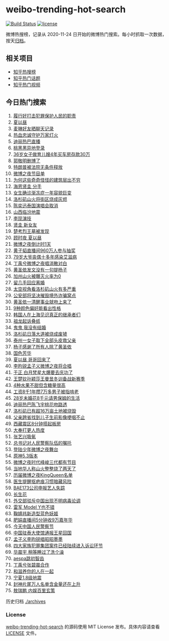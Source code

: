 # weibo-trending-hot-search

[![Build Status](https://github.com/justjavac/weibo-trending-hot-search/workflows/ci/badge.svg?branch=master)](https://github.com/justjavac/weibo-trending-hot-search/actions)
[![license](https://img.shields.io/github/license/justjavac/weibo-trending-hot-search)](https://github.com/justjavac/weibo-trending-hot-search/blob/master/LICENSE)

微博热搜榜，记录从 2020-11-24 日开始的微博热门搜索。每小时抓取一次数据，按天[归档](./archives)。

## 相关项目

- [知乎热搜榜](https://github.com/justjavac/zhihu-trending-top-search)
- [知乎热门话题](https://github.com/justjavac/zhihu-trending-hot-questions)
- [知乎热门视频](https://github.com/justjavac/zhihu-trending-hot-video)

## 今日热门搜索

<!-- BEGIN -->
<!-- 最后更新时间 Sat Jan 11 2025 03:07:28 GMT+0800 (China Standard Time) -->

1. [履行好打击犯罪保护人民的职责](https://s.weibo.com//weibo?q=%23%E5%B1%A5%E8%A1%8C%E5%A5%BD%E6%89%93%E5%87%BB%E7%8A%AF%E7%BD%AA%E4%BF%9D%E6%8A%A4%E4%BA%BA%E6%B0%91%E7%9A%84%E8%81%8C%E8%B4%A3%23&Refer=new_time)
1. [夏以昼](https://s.weibo.com//weibo?q=%E5%A4%8F%E4%BB%A5%E6%98%BC&t=31&band_rank=19&Refer=top)
1. [麦琳好友晒聊天记录](https://s.weibo.com//weibo?q=%23%E9%BA%A6%E7%90%B3%E5%A5%BD%E5%8F%8B%E6%99%92%E8%81%8A%E5%A4%A9%E8%AE%B0%E5%BD%95%23&t=31&band_rank=7&Refer=top)
1. [热血忠诚守护万家灯火](https://s.weibo.com//weibo?q=%23%E7%83%AD%E8%A1%80%E5%BF%A0%E8%AF%9A%E5%AE%88%E6%8A%A4%E4%B8%87%E5%AE%B6%E7%81%AF%E7%81%AB%23&t=31&band_rank=3&Refer=top)
1. [迪丽热巴直播](https://s.weibo.com//weibo?q=%23%E8%BF%AA%E4%B8%BD%E7%83%AD%E5%B7%B4%E7%9B%B4%E6%92%AD%23&t=31&band_rank=4&Refer=top)
1. [桃黑黑异地登录](https://s.weibo.com//weibo?q=%E6%A1%83%E9%BB%91%E9%BB%91%E5%BC%82%E5%9C%B0%E7%99%BB%E5%BD%95&t=31&band_rank=19&Refer=top)
1. [36岁女子做育儿嫂4年买车房存款30万](https://s.weibo.com//weibo?q=%2336%E5%B2%81%E5%A5%B3%E5%AD%90%E5%81%9A%E8%82%B2%E5%84%BF%E5%AB%824%E5%B9%B4%E4%B9%B0%E8%BD%A6%E6%88%BF%E5%AD%98%E6%AC%BE30%E4%B8%87%23&t=31&band_rank=6&Refer=top)
1. [郭敬明删博了](https://s.weibo.com//weibo?q=%23%E9%83%AD%E6%95%AC%E6%98%8E%E5%88%A0%E5%8D%9A%E4%BA%86%23&t=31&band_rank=8&Refer=top)
1. [特朗普被法院无条件释放](https://s.weibo.com//weibo?q=%23%E7%89%B9%E6%9C%97%E6%99%AE%E8%A2%AB%E6%B3%95%E9%99%A2%E6%97%A0%E6%9D%A1%E4%BB%B6%E9%87%8A%E6%94%BE%23&t=31&band_rank=5&Refer=top)
1. [微博之夜节目单](https://s.weibo.com//weibo?q=%23%E5%BE%AE%E5%8D%9A%E4%B9%8B%E5%A4%9C%E8%8A%82%E7%9B%AE%E5%8D%95%23&t=31&band_rank=4&Refer=top)
1. [为何这些奇奇怪怪的建筑层出不穷](https://s.weibo.com//weibo?q=%23%E4%B8%BA%E4%BD%95%E8%BF%99%E4%BA%9B%E5%A5%87%E5%A5%87%E6%80%AA%E6%80%AA%E7%9A%84%E5%BB%BA%E7%AD%91%E5%B1%82%E5%87%BA%E4%B8%8D%E7%A9%B7%23&t=31&band_rank=10&Refer=top)
1. [海恩贤圭 分手](https://s.weibo.com//weibo?q=%E6%B5%B7%E6%81%A9%E8%B4%A4%E5%9C%AD%20%E5%88%86%E6%89%8B&t=31&band_rank=11&Refer=top)
1. [女生确诊渐冻症一年容貌巨变](https://s.weibo.com//weibo?q=%23%E5%A5%B3%E7%94%9F%E7%A1%AE%E8%AF%8A%E6%B8%90%E5%86%BB%E7%97%87%E4%B8%80%E5%B9%B4%E5%AE%B9%E8%B2%8C%E5%B7%A8%E5%8F%98%23&t=31&band_rank=15&Refer=top)
1. [洛杉矶山火将街区烧成灰烬](https://s.weibo.com//weibo?q=%23%E6%B4%9B%E6%9D%89%E7%9F%B6%E5%B1%B1%E7%81%AB%E5%B0%86%E8%A1%97%E5%8C%BA%E7%83%A7%E6%88%90%E7%81%B0%E7%83%AC%23&t=31&band_rank=13&Refer=top)
1. [陈奕迅泰国演唱会取消](https://s.weibo.com//weibo?q=%23%E9%99%88%E5%A5%95%E8%BF%85%E6%B3%B0%E5%9B%BD%E6%BC%94%E5%94%B1%E4%BC%9A%E5%8F%96%E6%B6%88%23&t=31&band_rank=12&Refer=top)
1. [山西临汾地震](https://s.weibo.com//weibo?q=%23%E5%B1%B1%E8%A5%BF%E4%B8%B4%E6%B1%BE%E5%9C%B0%E9%9C%87%23&t=31&band_rank=2&Refer=top)
1. [李现演技](https://s.weibo.com//weibo?q=%E6%9D%8E%E7%8E%B0%E6%BC%94%E6%8A%80&t=31&band_rank=13&Refer=top)
1. [贤圭 新女友](https://s.weibo.com//weibo?q=%E8%B4%A4%E5%9C%AD%20%E6%96%B0%E5%A5%B3%E5%8F%8B&t=31&band_rank=21&Refer=top)
1. [楚考烈王墓被发现](https://s.weibo.com//weibo?q=%23%E6%A5%9A%E8%80%83%E7%83%88%E7%8E%8B%E5%A2%93%E8%A2%AB%E5%8F%91%E7%8E%B0%23&t=31&band_rank=6&Refer=top)
1. [顾时夜 夏以昼](https://s.weibo.com//weibo?q=%E9%A1%BE%E6%97%B6%E5%A4%9C%20%E5%A4%8F%E4%BB%A5%E6%98%BC&t=31&band_rank=6&Refer=top)
1. [微博之夜倒计时1天](https://s.weibo.com//weibo?q=%23%E5%BE%AE%E5%8D%9A%E4%B9%8B%E5%A4%9C%E5%80%92%E8%AE%A1%E6%97%B61%E5%A4%A9%23&t=31&band_rank=20&Refer=top)
1. [黄子韬直播间960万人参与抽奖](https://s.weibo.com//weibo?q=%23%E9%BB%84%E5%AD%90%E9%9F%AC%E7%9B%B4%E6%92%AD%E9%97%B4960%E4%B8%87%E4%BA%BA%E5%8F%82%E4%B8%8E%E6%8A%BD%E5%A5%96%23&t=31&band_rank=21&Refer=top)
1. [79岁大爷丧偶十多年感染艾滋病](https://s.weibo.com//weibo?q=%2379%E5%B2%81%E5%A4%A7%E7%88%B7%E4%B8%A7%E5%81%B6%E5%8D%81%E5%A4%9A%E5%B9%B4%E6%84%9F%E6%9F%93%E8%89%BE%E6%BB%8B%E7%97%85%23&t=31&band_rank=24&Refer=top)
1. [丁禹兮微博之夜唱消散对白](https://s.weibo.com//weibo?q=%23%E4%B8%81%E7%A6%B9%E5%85%AE%E5%BE%AE%E5%8D%9A%E4%B9%8B%E5%A4%9C%E5%94%B1%E6%B6%88%E6%95%A3%E5%AF%B9%E7%99%BD%23&t=31&band_rank=25&Refer=top)
1. [黄圣依发文没有一句提杨子](https://s.weibo.com//weibo?q=%23%E9%BB%84%E5%9C%A3%E4%BE%9D%E5%8F%91%E6%96%87%E6%B2%A1%E6%9C%89%E4%B8%80%E5%8F%A5%E6%8F%90%E6%9D%A8%E5%AD%90%23&t=31&band_rank=27&Refer=top)
1. [加州山火被曝灭火率为0](https://s.weibo.com//weibo?q=%23%E5%8A%A0%E5%B7%9E%E5%B1%B1%E7%81%AB%E8%A2%AB%E6%9B%9D%E7%81%AD%E7%81%AB%E7%8E%87%E4%B8%BA0%23&t=31&band_rank=18&Refer=top)
1. [留几手回应离婚](https://s.weibo.com//weibo?q=%23%E7%95%99%E5%87%A0%E6%89%8B%E5%9B%9E%E5%BA%94%E7%A6%BB%E5%A9%9A%23&t=31&band_rank=23&Refer=top)
1. [太空视角看洛杉矶山火有多严重](https://s.weibo.com//weibo?q=%23%E5%A4%AA%E7%A9%BA%E8%A7%86%E8%A7%92%E7%9C%8B%E6%B4%9B%E6%9D%89%E7%9F%B6%E5%B1%B1%E7%81%AB%E6%9C%89%E5%A4%9A%E4%B8%A5%E9%87%8D%23&t=31&band_rank=10&Refer=top)
1. [公安部将坚决摧毁境外诈骗窝点](https://s.weibo.com//weibo?q=%23%E5%85%AC%E5%AE%89%E9%83%A8%E5%B0%86%E5%9D%9A%E5%86%B3%E6%91%A7%E6%AF%81%E5%A2%83%E5%A4%96%E8%AF%88%E9%AA%97%E7%AA%9D%E7%82%B9%23&t=31&band_rank=17&Refer=top)
1. [黄圣依一清醒事业就吻上来了](https://s.weibo.com//weibo?q=%E9%BB%84%E5%9C%A3%E4%BE%9D%E4%B8%80%E6%B8%85%E9%86%92%E4%BA%8B%E4%B8%9A%E5%B0%B1%E5%90%BB%E4%B8%8A%E6%9D%A5%E4%BA%86&t=31&band_rank=26&Refer=top)
1. [9种颜色偏好能看出性格](https://s.weibo.com//weibo?q=%239%E7%A7%8D%E9%A2%9C%E8%89%B2%E5%81%8F%E5%A5%BD%E8%83%BD%E7%9C%8B%E5%87%BA%E6%80%A7%E6%A0%BC%23&t=31&band_rank=34&Refer=top)
1. [韩国人在上海见识真正的继承者们](https://s.weibo.com//weibo?q=%E9%9F%A9%E5%9B%BD%E4%BA%BA%E5%9C%A8%E4%B8%8A%E6%B5%B7%E8%A7%81%E8%AF%86%E7%9C%9F%E6%AD%A3%E7%9A%84%E7%BB%A7%E6%89%BF%E8%80%85%E4%BB%AC&t=31&band_rank=20&Refer=top)
1. [祖龙起诉叠纸](https://s.weibo.com//weibo?q=%23%E7%A5%96%E9%BE%99%E8%B5%B7%E8%AF%89%E5%8F%A0%E7%BA%B8%23&t=31&band_rank=37&Refer=top)
1. [鬼鬼 我没有结婚](https://s.weibo.com//weibo?q=%E9%AC%BC%E9%AC%BC%20%E6%88%91%E6%B2%A1%E6%9C%89%E7%BB%93%E5%A9%9A&t=31&band_rank=34&Refer=top)
1. [洛杉矶日落大道被烧成废墟](https://s.weibo.com//weibo?q=%E6%B4%9B%E6%9D%89%E7%9F%B6%E6%97%A5%E8%90%BD%E5%A4%A7%E9%81%93%E8%A2%AB%E7%83%A7%E6%88%90%E5%BA%9F%E5%A2%9F&t=31&band_rank=49&Refer=top)
1. [泰州一女子取下全部头皮救父亲](https://s.weibo.com//weibo?q=%23%E6%B3%B0%E5%B7%9E%E4%B8%80%E5%A5%B3%E5%AD%90%E5%8F%96%E4%B8%8B%E5%85%A8%E9%83%A8%E5%A4%B4%E7%9A%AE%E6%95%91%E7%88%B6%E4%BA%B2%23&t=31&band_rank=42&Refer=top)
1. [杨子感谢了所有人除了黄圣依](https://s.weibo.com//weibo?q=%23%E6%9D%A8%E5%AD%90%E6%84%9F%E8%B0%A2%E4%BA%86%E6%89%80%E6%9C%89%E4%BA%BA%E9%99%A4%E4%BA%86%E9%BB%84%E5%9C%A3%E4%BE%9D%23&t=31&band_rank=36&Refer=top)
1. [国色芳华](https://s.weibo.com//weibo?q=%E5%9B%BD%E8%89%B2%E8%8A%B3%E5%8D%8E&t=31&band_rank=49&Refer=top)
1. [夏以昼 哥哥回来了](https://s.weibo.com//weibo?q=%E5%A4%8F%E4%BB%A5%E6%98%BC%20%E5%93%A5%E5%93%A5%E5%9B%9E%E6%9D%A5%E4%BA%86&t=31&band_rank=33&Refer=top)
1. [李昀锐孟子义微博之夜将合唱](https://s.weibo.com//weibo?q=%23%E6%9D%8E%E6%98%80%E9%94%90%E5%AD%9F%E5%AD%90%E4%B9%89%E5%BE%AE%E5%8D%9A%E4%B9%8B%E5%A4%9C%E5%B0%86%E5%90%88%E5%94%B1%23&t=31&band_rank=35&Refer=top)
1. [于正 白月梵星大爆要去庆功了](https://s.weibo.com//weibo?q=%E4%BA%8E%E6%AD%A3%20%E7%99%BD%E6%9C%88%E6%A2%B5%E6%98%9F%E5%A4%A7%E7%88%86%E8%A6%81%E5%8E%BB%E5%BA%86%E5%8A%9F%E4%BA%86&t=31&band_rank=47&Refer=top)
1. [王楚钦孙颖莎王曼昱冬训备战新赛季](https://s.weibo.com//weibo?q=%23%E7%8E%8B%E6%A5%9A%E9%92%A6%E5%AD%99%E9%A2%96%E8%8E%8E%E7%8E%8B%E6%9B%BC%E6%98%B1%E5%86%AC%E8%AE%AD%E5%A4%87%E6%88%98%E6%96%B0%E8%B5%9B%E5%AD%A3%23&t=31&band_rank=41&Refer=top)
1. [4种水果不甜但含糖量很高](https://s.weibo.com//weibo?q=%234%E7%A7%8D%E6%B0%B4%E6%9E%9C%E4%B8%8D%E7%94%9C%E4%BD%86%E5%90%AB%E7%B3%96%E9%87%8F%E5%BE%88%E9%AB%98%23&t=31&band_rank=42&Refer=top)
1. [工资8千1年攒7万多男子被指啃老](https://s.weibo.com//weibo?q=%23%E5%B7%A5%E8%B5%848%E5%8D%831%E5%B9%B4%E6%94%927%E4%B8%87%E5%A4%9A%E7%94%B7%E5%AD%90%E8%A2%AB%E6%8C%87%E5%95%83%E8%80%81%23&t=31&band_rank=32&Refer=top)
1. [28岁未婚花8千元请男保姆的生活](https://s.weibo.com//weibo?q=28%E5%B2%81%E6%9C%AA%E5%A9%9A%E8%8A%B18%E5%8D%83%E5%85%83%E8%AF%B7%E7%94%B7%E4%BF%9D%E5%A7%86%E7%9A%84%E7%94%9F%E6%B4%BB&t=31&band_rank=25&Refer=top)
1. [迪丽热巴陈飞宇桃花吻路透](https://s.weibo.com//weibo?q=%23%E8%BF%AA%E4%B8%BD%E7%83%AD%E5%B7%B4%E9%99%88%E9%A3%9E%E5%AE%87%E6%A1%83%E8%8A%B1%E5%90%BB%E8%B7%AF%E9%80%8F%23&t=31&band_rank=14&Refer=top)
1. [洛杉矶已有超16万亩土地被烧毁](https://s.weibo.com//weibo?q=%23%E6%B4%9B%E6%9D%89%E7%9F%B6%E5%B7%B2%E6%9C%89%E8%B6%8516%E4%B8%87%E4%BA%A9%E5%9C%9F%E5%9C%B0%E8%A2%AB%E7%83%A7%E6%AF%81%23&t=31&band_rank=46&Refer=top)
1. [父亲跨省找到儿子生前影像哽咽不止](https://s.weibo.com//weibo?q=%23%E7%88%B6%E4%BA%B2%E8%B7%A8%E7%9C%81%E6%89%BE%E5%88%B0%E5%84%BF%E5%AD%90%E7%94%9F%E5%89%8D%E5%BD%B1%E5%83%8F%E5%93%BD%E5%92%BD%E4%B8%8D%E6%AD%A2%23&t=31&band_rank=9&Refer=top)
1. [西藏震区8分钟搭起板房](https://s.weibo.com//weibo?q=%23%E8%A5%BF%E8%97%8F%E9%9C%87%E5%8C%BA8%E5%88%86%E9%92%9F%E6%90%AD%E8%B5%B7%E6%9D%BF%E6%88%BF%23&t=31&band_rank=28&Refer=top)
1. [大奉打更人热度](https://s.weibo.com//weibo?q=%E5%A4%A7%E5%A5%89%E6%89%93%E6%9B%B4%E4%BA%BA%E7%83%AD%E5%BA%A6&t=31&band_rank=29&Refer=top)
1. [张艺兴吸氧](https://s.weibo.com//weibo?q=%E5%BC%A0%E8%89%BA%E5%85%B4%E5%90%B8%E6%B0%A7&t=31&band_rank=50&Refer=top)
1. [总书记对人民警察队伍的嘱托](https://s.weibo.com//weibo?q=%23%E6%80%BB%E4%B9%A6%E8%AE%B0%E5%AF%B9%E4%BA%BA%E6%B0%91%E8%AD%A6%E5%AF%9F%E9%98%9F%E4%BC%8D%E7%9A%84%E5%98%B1%E6%89%98%23&Refer=new_time)
1. [登陆少年微博之夜舞台](https://s.weibo.com//weibo?q=%23%E7%99%BB%E9%99%86%E5%B0%91%E5%B9%B4%E5%BE%AE%E5%8D%9A%E4%B9%8B%E5%A4%9C%E8%88%9E%E5%8F%B0%23&t=31&band_rank=20&Refer=top)
1. [原神5.3版本](https://s.weibo.com//weibo?q=%23%E5%8E%9F%E7%A5%9E5.3%E7%89%88%E6%9C%AC%23&t=31&band_rank=24&Refer=top)
1. [微博之夜时代峰峻三代都有节目](https://s.weibo.com//weibo?q=%23%E5%BE%AE%E5%8D%9A%E4%B9%8B%E5%A4%9C%E6%97%B6%E4%BB%A3%E5%B3%B0%E5%B3%BB%E4%B8%89%E4%BB%A3%E9%83%BD%E6%9C%89%E8%8A%82%E7%9B%AE%23&t=31&band_rank=31&Refer=top)
1. [当地华人称山火整整烧了两天了](https://s.weibo.com//weibo?q=%23%E5%BD%93%E5%9C%B0%E5%8D%8E%E4%BA%BA%E7%A7%B0%E5%B1%B1%E7%81%AB%E6%95%B4%E6%95%B4%E7%83%A7%E4%BA%86%E4%B8%A4%E5%A4%A9%E4%BA%86%23&t=31&band_rank=10&Refer=top)
1. [历届微博之夜KingQueen名单](https://s.weibo.com//weibo?q=%23%E5%8E%86%E5%B1%8A%E5%BE%AE%E5%8D%9A%E4%B9%8B%E5%A4%9CKingQueen%E5%90%8D%E5%8D%95%23&t=31&band_rank=16&Refer=top)
1. [医生提醒抠疤痕习惯暗藏风险](https://s.weibo.com//weibo?q=%23%E5%8C%BB%E7%94%9F%E6%8F%90%E9%86%92%E6%8A%A0%E7%96%A4%E7%97%95%E4%B9%A0%E6%83%AF%E6%9A%97%E8%97%8F%E9%A3%8E%E9%99%A9%23&t=31&band_rank=30&Refer=top)
1. [BAE173公司申报艺人失踪](https://s.weibo.com//weibo?q=%23BAE173%E5%85%AC%E5%8F%B8%E7%94%B3%E6%8A%A5%E8%89%BA%E4%BA%BA%E5%A4%B1%E8%B8%AA%23&t=31&band_rank=46&Refer=top)
1. [长生花](https://s.weibo.com//weibo?q=%E9%95%BF%E7%94%9F%E8%8A%B1&t=31&band_rank=28&Refer=top)
1. [外交部驳斥中国出现不明病毒论调](https://s.weibo.com//weibo?q=%23%E5%A4%96%E4%BA%A4%E9%83%A8%E9%A9%B3%E6%96%A5%E4%B8%AD%E5%9B%BD%E5%87%BA%E7%8E%B0%E4%B8%8D%E6%98%8E%E7%97%85%E6%AF%92%E8%AE%BA%E8%B0%83%23&t=31&band_rank=10&Refer=top)
1. [雷军 Model Y也不错](https://s.weibo.com//weibo?q=%E9%9B%B7%E5%86%9B%20%20Model%20Y%E4%B9%9F%E4%B8%8D%E9%94%99&t=31&band_rank=47&Refer=top)
1. [鞠婧祎新造型蓝色妖姬](https://s.weibo.com//weibo?q=%23%E9%9E%A0%E5%A9%A7%E7%A5%8E%E6%96%B0%E9%80%A0%E5%9E%8B%E8%93%9D%E8%89%B2%E5%A6%96%E5%A7%AC%23&t=31&band_rank=44&Refer=top)
1. [肥娟直播间5分钟收9万嘉年华](https://s.weibo.com//weibo?q=%23%E8%82%A5%E5%A8%9F%E7%9B%B4%E6%92%AD%E9%97%B45%E5%88%86%E9%92%9F%E6%94%B69%E4%B8%87%E5%98%89%E5%B9%B4%E5%8D%8E%23&t=31&band_rank=45&Refer=top)
1. [今天中国人民警察节](https://s.weibo.com//weibo?q=%23%E4%BB%8A%E5%A4%A9%E4%B8%AD%E5%9B%BD%E4%BA%BA%E6%B0%91%E8%AD%A6%E5%AF%9F%E8%8A%82%23&t=31&band_rank=50&Refer=top)
1. [中国驻泰大使馆通报王星回国](https://s.weibo.com//weibo?q=%23%E4%B8%AD%E5%9B%BD%E9%A9%BB%E6%B3%B0%E5%A4%A7%E4%BD%BF%E9%A6%86%E9%80%9A%E6%8A%A5%E7%8E%8B%E6%98%9F%E5%9B%9E%E5%9B%BD%23&t=31&band_rank=1&Refer=top)
1. [孟子义李昀锐唱昭昭墨墨](https://s.weibo.com//weibo?q=%23%E5%AD%9F%E5%AD%90%E4%B9%89%E6%9D%8E%E6%98%80%E9%94%90%E5%94%B1%E6%98%AD%E6%98%AD%E5%A2%A8%E5%A2%A8%23&t=31&band_rank=22&Refer=top)
1. [四大家族犯罪集团案件已经陆续进入诉讼环节](https://s.weibo.com//weibo?q=%23%E5%9B%9B%E5%A4%A7%E5%AE%B6%E6%97%8F%E7%8A%AF%E7%BD%AA%E9%9B%86%E5%9B%A2%E6%A1%88%E4%BB%B6%E5%B7%B2%E7%BB%8F%E9%99%86%E7%BB%AD%E8%BF%9B%E5%85%A5%E8%AF%89%E8%AE%BC%E7%8E%AF%E8%8A%82%23&t=31&band_rank=38&Refer=top)
1. [华晨宇 稍等睡过了洗个澡](https://s.weibo.com//weibo?q=%E5%8D%8E%E6%99%A8%E5%AE%87%20%E7%A8%8D%E7%AD%89%E7%9D%A1%E8%BF%87%E4%BA%86%E6%B4%97%E4%B8%AA%E6%BE%A1&t=31&band_rank=39&Refer=top)
1. [aespa跳初智齿](https://s.weibo.com//weibo?q=%23aespa%E8%B7%B3%E5%88%9D%E6%99%BA%E9%BD%BF%23&t=31&band_rank=40&Refer=top)
1. [丁禹兮张碧晨合作](https://s.weibo.com//weibo?q=%23%E4%B8%81%E7%A6%B9%E5%85%AE%E5%BC%A0%E7%A2%A7%E6%99%A8%E5%90%88%E4%BD%9C%23&t=31&band_rank=41&Refer=top)
1. [和滋养你的人在一起](https://s.weibo.com//weibo?q=%23%E5%92%8C%E6%BB%8B%E5%85%BB%E4%BD%A0%E7%9A%84%E4%BA%BA%E5%9C%A8%E4%B8%80%E8%B5%B7%23&t=31&band_rank=43&Refer=top)
1. [宁夏1.8级地震](https://s.weibo.com//weibo?q=%E5%AE%81%E5%A4%8F1.8%E7%BA%A7%E5%9C%B0%E9%9C%87&t=31&band_rank=44&Refer=top)
1. [封神片尾万人名单含金量还在上升](https://s.weibo.com//weibo?q=%23%E5%B0%81%E7%A5%9E%E7%89%87%E5%B0%BE%E4%B8%87%E4%BA%BA%E5%90%8D%E5%8D%95%E5%90%AB%E9%87%91%E9%87%8F%E8%BF%98%E5%9C%A8%E4%B8%8A%E5%8D%87%23&t=31&band_rank=48&Refer=top)
1. [敖瑞鹏 内娱百里玄策](https://s.weibo.com//weibo?q=%E6%95%96%E7%91%9E%E9%B9%8F%20%E5%86%85%E5%A8%B1%E7%99%BE%E9%87%8C%E7%8E%84%E7%AD%96&t=31&band_rank=50&Refer=top)

<!-- END -->

历史归档 [./archives](./archives)

### License

[weibo-trending-hot-search](https://github.com/justjavac/weibo-trending-hot-search) 的源码使用 MIT License
发布。具体内容请查看 [LICENSE](./LICENSE) 文件。
